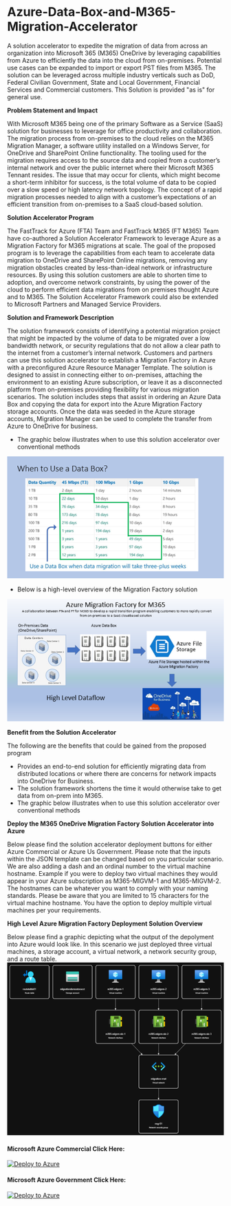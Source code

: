 # Azure-Data-Box-and-M365-Migration-Accelerator
A solution accelerator to expedite the migration of data from across an organization into Microsoft 365 (M365) OneDrive by leveraging capabilities from Azure to efficiently the data into the cloud from on-premises. Potential use cases can be expanded to import or export PST files from M365. The solution can be leveraged across multiple industry verticals such as DoD, Federal Civilian Government, State and Local Government, Financial Services and Commercial customers.  This Solution is provided "as is" for general use.

**Problem Statement and Impact**

With Microsoft M365 being one of the primary Software as a Service (SaaS) solution for businesses to leverage for office productivity and collaboration. The migration process from on-premises to the cloud relies on the M365 Migration Manager, a software utility installed on a Windows Server, for OneDrive and SharePoint Online functionality. The tooling used for the migration requires access to the source data and copied from a customer’s internal network and over the public internet where their Microsoft M365 Tennant resides. The issue that may occur for clients, which might become a short-term inhibitor for success, is the total volume of data to be copied over a slow speed or high latency network topology. The concept of a rapid migration processes needed to align with a customer’s expectations of an efficient transition from on-premises to a SaaS cloud-based solution.

**Solution Accelerator Program**

The FastTrack for Azure (FTA) Team and FastTrack M365 (FT M365) Team have co-authored a Solution Accelerator Framework to leverage Azure as a Migration Factory for M365 migrations at scale. The goal of the proposed program is to leverage the capabilities from each team to accelerate data migration to OneDrive and SharePoint Online migrations, removing any migration obstacles created by less-than-ideal network or infrastructure resources.  By using this solution customers are able to shorten time to adoption, and overcome network constraints, by using the power of the cloud to perform efficient data migrations from on premises thought Azure and to M365. The Solution Accelerator Framework could also be extended to Microsoft Partners and Managed Service Providers.

**Solution and Framework Description**

The solution framework consists of identifying a potential migration project that might be impacted by the volume of data to be migrated over a low bandwidth network, or security regulations that do not allow a clear path to the internet from a customer’s internal network. Customers and partners can use this solution accelerator to establish a Migration Factory in Azure with a preconfigured Azure Resource Manager Template. The solution is designed to assist in connecting either to on-premises, attaching the environment to an existing Azure subscription, or leave it as a disconnected platform from on-premises providing flexibility for various migration scenarios. The solution includes steps that assist in ordering an Azure Data Box and copying the data for export into the Azure Migration Factory storage accounts. Once the data was seeded in the Azure storage accounts, Migration Manager can be used to complete the transfer from Azure to OneDrive for business.

* The graphic below illustrates when to use this solution accelerator over conventional methods
 <img src="/Images/WhenToUseDataBox.png" alt="When to Use DataBox" title="When to Use DataBox">
 
* Below is a high-level overview of the Migration Factory solution
 <img src="/Images/High-level_Arch.png" alt="High-Level Architecture" title="High-Level Architecture">
 

**Benefit from the Solution Accelerator**

The following are the benefits that could be gained from the proposed program

* Provides an end-to-end solution for efficiently migrating data from distributed locations or where there are concerns for network impacts into OneDrive for Business.
* The solution framework shortens the time it would otherwise take to get data from on-prem into M365.
* The graphic below illustrates when to use this solution accelerator over conventional methods

**Deploy the M365 OneDrive Migration Factory Solution Accelerator into Azure**

Below please find the solution accelerator deployment buttons for either Azure Commercial or Azure Us Government. Please note that the inputs within the JSON template can be changed based on you particular scenario. We are also adding a dash and an ordinal number to the virtual machine hostname. Example if you were to deploy two virtual machines they would appear in your Azure subscription as M365-MIGVM-1 and M365-MIGVM-2. The hostnames can be whatever you want to comply with your naming standards. Please be aware that you are limited to 15 characters for the virtual machine hostname. You have the option to deploy multiple virtual machines per your requirements.  

**High Level Azure Migration Factory Deployment Solution Overview**

Below please find a graphic depicting what the output of the depolyment into Azure would look like. In this scenario we just deployed three virtual machines, a storage account, a virtual network, a network security group, and a route table.
<img src="/Images/AzureMigrationFactory.png" alt="High-Level Azure Migration Architecture" title="High-Level Azure Migration Architecture">

#### Microsoft Azure Commercial Click Here: ####
[![Deploy to Azure](https://aka.ms/deploytoazurebutton)](https://portal.azure.com/#create/Microsoft.Template/uri/https%3A%2F%2Fraw.githubusercontent.com%2Fadelagar%2FAzure-Data-Box-and-M365-Migration-Accelerator%2Fmain%2Fazuredeploy.json)

#### Microsoft Azure Government Click Here: ####
[![Deploy to Azure](https://aka.ms/deploytoazurebutton)](https://portal.azure.us/#create/Microsoft.Template/uri/https%3A%2F%2Fraw.githubusercontent.com%2Fadelagar%2FAzure-Data-Box-and-M365-Migration-Accelerator%2Fmain%2Fazuredeploy.json) 



